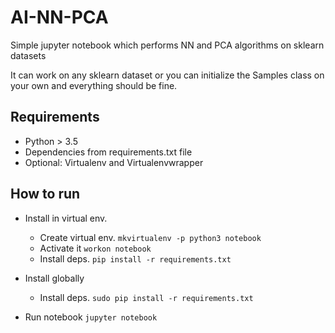 # AI-NN-PCA
Simple jupyter notebook which performs NN and PCA algorithms on sklearn datasets

It can work on any sklearn dataset or you can initialize the Samples class on your own and everything should be fine.

## Requirements
* Python > 3.5
* Dependencies from requirements.txt file
* Optional: Virtualenv and Virtualenvwrapper

## How to run
* Install in virtual env.
  * Create virtual env. `mkvirtualenv -p python3 notebook`
  * Activate it `workon notebook`
  * Install deps. `pip install -r requirements.txt`
* Install globally 
  * Install deps. `sudo pip install -r requirements.txt`

* Run notebook `jupyter notebook`
